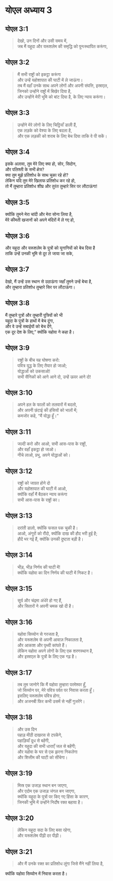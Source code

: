 # योएल अध्याय 3

## योएल 3:1

> देखो, उन दिनों और उसी समय में,  
> जब मैं यहूदा और यरूशलेम की समृद्धि को पुनःस्थापित करूंगा,

## योएल 3:2

> मैं सभी राष्ट्रों को इकट्ठा करूंगा  
> और उन्हें यहोशापात की घाटी में ले जाऊंगा।  
> तब मैं वहाँ उनके साथ अपने लोगों और अपनी संपत्ति, इस्राएल,  
> जिनको उन्होंने राष्ट्रों में बिखेर दिया है,  
> और उन्होंने मेरी भूमि को बांट दिया है, के लिए न्याय करूंगा।

## योएल 3:3

> उन्होंने मेरे लोगों के लिए चिट्ठियाँ डाली हैं,  
> एक लड़के को वेश्या के लिए बदला है,  
> और एक लड़की को शराब के लिए बेच दिया ताकि वे पी सकें।

## योएल 3:4

इसके अलावा, तुम मेरे लिए क्या हो, सोर, सिदोन,  
और पलिश्ती के सभी क्षेत्र?  
क्या तुम मुझे प्रतिशोध के साथ चुका रहे हो?  
लेकिन यदि तुम मेरे खिलाफ प्रतिशोध कर रहे हो,  
तो मैं तुम्हारा प्रतिशोध शीघ्र और तुरंत तुम्हारे सिर पर लौटाऊंगा!

## योएल 3:5

क्योंकि तुमने मेरा चांदी और मेरा सोना लिया है,  
मेरे कीमती खजानों को अपने मंदिरों में ले गए हो,

## योएल 3:6

और यहूदा और यरूशलेम के पुत्रों को यूनानियों को बेच दिया है  
ताकि उन्हें उनकी भूमि से दूर ले जाया जा सके,

## योएल 3:7

देखो, मैं उन्हें उस स्थान से उठाऊंगा जहाँ तुमने उन्हें बेचा है,  
और तुम्हारा प्रतिशोध तुम्हारे सिर पर लौटाऊंगा।

## योएल 3:8

मैं तुम्हारे पुत्रों और तुम्हारी पुत्रियों को भी  
यहूदा के पुत्रों के हाथों में बेच दूंगा,  
और वे उन्हें सबाईयों को बेच देंगे,  
एक दूर देश के लिए,” क्योंकि यहोवा ने कहा है।

## योएल 3:9

> राष्ट्रों के बीच यह घोषणा करो:  
> पवित्र युद्ध के लिए तैयार हो जाओ;  
> योद्धाओं को उकसाओ!  
> सभी सैनिकों को आगे आने दो, उन्हें ऊपर आने दो!

## योएल 3:10

> अपने हल के फालों को तलवारों में बदलो,  
> और अपनी छंटाई की हंसियों को भालों में;  
> कमजोर कहे, “मैं योद्धा हूँ।”

## योएल 3:11

> जल्दी करो और आओ, सभी आस-पास के राष्ट्रों,  
> और वहाँ इकट्ठा हो जाओ।  
> नीचे लाओ, प्रभु, अपने योद्धाओं को।

## योएल 3:12

> राष्ट्रों को जाग्रत होने दो  
> और यहोशापात की घाटी में आओ,  
> क्योंकि वहाँ मैं बैठकर न्याय करूंगा  
> सभी आस-पास के राष्ट्रों का।

## योएल 3:13

> दरांती डालो, क्योंकि फसल पक चुकी है।  
> आओ, अंगूरों को रौंदो, क्योंकि दाख की हौद भरी हुई है;  
> हौदें भर गई हैं, क्योंकि उनकी दुष्टता बड़ी है।

## योएल 3:14

> भीड़, भीड़ निर्णय की घाटी में!  
> क्योंकि यहोवा का दिन निर्णय की घाटी में निकट है।

## योएल 3:15

> सूर्य और चंद्रमा अंधेरे हो गए हैं,  
> और सितारों ने अपनी चमक खो दी है।

## योएल 3:16

> यहोवा सिय्योन से गरजता है,  
> और यरूशलेम से अपनी आवाज़ निकालता है,  
> और आकाश और पृथ्वी कांपते हैं।  
> लेकिन यहोवा अपने लोगों के लिए एक शरणस्थान है,  
> और इस्राएल के पुत्रों के लिए एक गढ़ है।

## योएल 3:17

> तब तुम जानोगे कि मैं यहोवा तुम्हारा परमेश्वर हूँ,  
> जो सिय्योन पर, मेरे पवित्र पर्वत पर निवास करता हूँ।  
> इसलिए यरूशलेम पवित्र होगा,  
> और अजनबी फिर कभी उसमें से नहीं गुजरेंगे।

## योएल 3:18

> और उस दिन  
> पहाड़ मीठी दाखरस से टपकेंगे,  
> पहाड़ियाँ दूध से बहेंगी,  
> और यहूदा की सभी धाराएँ जल से बहेंगी;  
> और यहोवा के घर से एक झरना निकलेगा  
> और शित्तीम की घाटी को सींचेगा।

## योएल 3:19

> मिस्र एक उजाड़ स्थान बन जाएगा,  
> और एदोम एक उजाड़ जंगल बन जाएगा,  
> क्योंकि यहूदा के पुत्रों पर किए गए हिंसा के कारण,  
> जिनकी भूमि में उन्होंने निर्दोष रक्त बहाया है।

## योएल 3:20

> लेकिन यहूदा सदा के लिए बसा रहेगा,  
> और यरूशलेम पीढ़ी दर पीढ़ी।

## योएल 3:21

> और मैं उनके रक्त का प्रतिशोध लूंगा जिसे मैंने नहीं लिया है,

क्योंकि यहोवा सिय्योन में निवास करता है।
